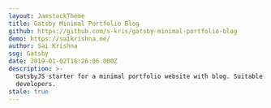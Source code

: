 ```yaml
---
layout: JamstackTheme
title: Gatsby Minimal Portfolio Blog
github: https://github.com/s-kris/gatsby-minimal-portfolio-blog
demo: https://saikrishna.me/
author: Sai Krishna
ssg: Gatsby
date: 2019-01-02T16:26:06.000Z
description: >-
  GatsbyJS starter for a minimal portfolio website with blog. Suitable for
  developers.
stale: true
---
```


